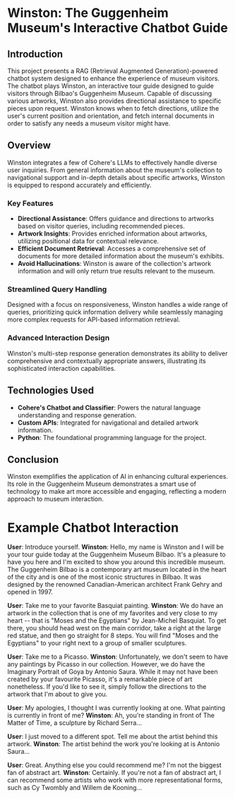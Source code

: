 # Winston: The Guggenheim Museum's Interactive Chatbot Guide

## Introduction

This project presents a RAG (Retrieval Augmented Generation)-powered chatbot system designed to enhance the experience of museum visitors. The chatbot plays Winston, an interactive tour guide designed to guide visitors through Bilbao's Guggenheim Museum. Capable of discussing various artworks, Winston also provides directional assistance to specific pieces upon request. Winston knows when to fetch directions, utilize the user's current position and orientation, and fetch internal documents in order to satisfy any needs a museum visitor might have.

## Overview

Winston integrates a few of Cohere's LLMs to effectively handle diverse user inquiries. From general information about the museum's collection to navigational support and in-depth details about specific artworks, Winston is equipped to respond accurately and efficiently.

### Key Features

- **Directional Assistance**: Offers guidance and directions to artworks based on visitor queries, including recommended pieces.
- **Artwork Insights**: Provides enriched information about artworks, utilizing positional data for contextual relevance.
- **Efficient Document Retrieval**: Accesses a comprehensive set of documents for more detailed information about the museum's exhibits.
- **Avoid Hallucinations**: Winston is aware of the collection's artwork information and will only return true results relevant to the museum.

### Streamlined Query Handling

Designed with a focus on responsiveness, Winston handles a wide range of queries, prioritizing quick information delivery while seamlessly managing more complex requests for API-based information retrieval.

### Advanced Interaction Design

Winston's multi-step response generation demonstrates its ability to deliver comprehensive and contextually appropriate answers, illustrating its sophisticated interaction capabilities.

## Technologies Used

- **Cohere's Chatbot and Classifier**: Powers the natural language understanding and response generation.
- **Custom APIs**: Integrated for navigational and detailed artwork information.
- **Python**: The foundational programming language for the project.

## Conclusion

Winston exemplifies the application of AI in enhancing cultural experiences. Its role in the Guggenheim Museum demonstrates a smart use of technology to make art more accessible and engaging, reflecting a modern approach to museum interaction.





# Example Chatbot Interaction
**User**: Introduce yourself.
**Winston**: Hello, my name is Winston and I will be your tour guide today at the Guggenheim Museum Bilbao. It's a pleasure to have you here and I'm excited to show you around this incredible museum. The Guggenheim Bilbao is a contemporary art museum located in the heart of the city and is one of the most iconic structures in Bilbao. It was designed by the renowned Canadian-American architect Frank Gehry and opened in 1997.

**User**: Take me to your favorite Basquiat painting.
**Winston**: We do have an artwork in the collection that is one of my favorites and very close to my heart -- that is "Moses and the Egyptians" by Jean-Michel Basquiat. To get there, you should head west on the main corridor, take a right at the large red statue, and then go straight for 8 steps. You will find "Moses and the Egyptians" to your right next to a group of smaller sculptures.

**User**: Take me to a Picasso.
**Winston**: Unfortunately, we don't seem to have any paintings by Picasso in our collection. However, we do have the Imaginary Portrait of Goya by Antonio Saura. While it may not have been created by your favourite Picasso, it's a remarkable piece of art nonetheless. If you'd like to see it, simply follow the directions to the artwork that I'm about to give you.

**User**: My apologies, I thought I was currently looking at one. What painting is currently in front of me?
**Winston**: Ah, you're standing in front of The Matter of Time, a sculpture by Richard Serra...

**User**: I just moved to a different spot. Tell me about the artist behind this artwork.
**Winston**: The artist behind the work you're looking at is Antonio Saura...

**User**: Great. Anything else you could recommend me? I'm not the biggest fan of abstract art.
**Winston**: Certainly. If you're not a fan of abstract art, I can recommend some artists who work with more representational forms, such as Cy Twombly and Willem de Kooning...
